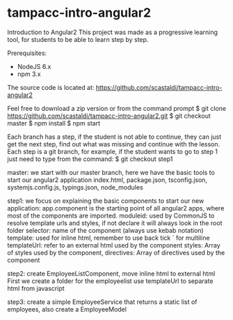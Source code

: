 # tampacc-intro-angular2
Introduction to Angular2
This project was made as a progressive learning tool, for students to be able to learn step by step. 

Prerequisites:
- NodeJS 6.x
- npm 3.x

The source code is located at:
https://github.com/scastaldi/tampacc-intro-angular2

Feel free to download a zip version or from the command prompt
$ git clone https://github.com/scastaldi/tampacc-intro-angular2.git
$ git checkout master
$ npm install
$ npm start

Each branch has a step, if the student is not able to continue, they can just get the next step, 
find out what was missing and continue with the lesson. 
Each step is a git branch, for example, if the student wants to go to step 1 just need to type from the command:
$ git checkout step1

master:
we start with our master branch, here we have the basic tools to start our angular2 application
index.html, package.json, tsconfig.json, systemjs.config.js, typings.json, node_modules

step1: we focus on explaining the basic components to start our new application:
app.component is the starting point of all angular2 apps, where most of the components are imported.
moduleid: used by CommonJS to resolve template urls and styles, if not declare it will always look in the root folder
selector: name of the component (always use kebab notation) 
template: used for inline html, remember to use back tick ` for multiline
templateUrl: refer to an external html used by the component
styles: Array of styles used by the component,
directives: Array of directives used by the component

step2: create EmployeeListComponent, move inline html to external html
First we create a folder for the employeelist
use templateUrl to separate html from javascript

step3: create a simple EmployeeService that returns a static list of employees, also create a EmployeeModel


